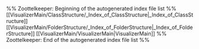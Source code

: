%% Zoottelkeeper: Beginning of the autogenerated index file list  %%
 [[VisualizerMain/ClassStructure/_Index_of_ClassStructure|_Index_of_ClassStructure]]
 [[VisualizerMain/FolderStructure/_Index_of_FolderStructure|_Index_of_FolderStructure]]
 [[VisualizerMain/VisualizerMain|VisualizerMain]]
%% Zoottelkeeper: End of the autogenerated index file list  %%
